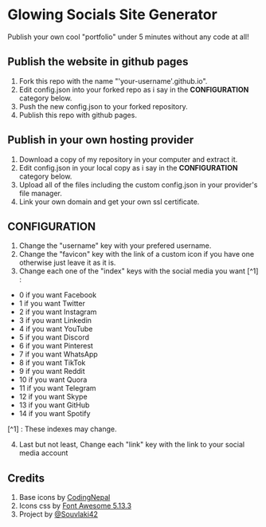 # Glowing Socials Site Generator

Publish your own cool "portfolio" under 5 minutes without any code at all!

## Publish the website in github pages

1. Fork this repo with the name "'your-username'.github.io".
2. Edit config.json into your forked repo as i say in the **CONFIGURATION** category below.
3. Push the new config.json to your forked repository.
4. Publish this repo with github pages.

## Publish in your own hosting provider

1. Download a copy of my repository in your computer and extract it.
2. Edit config.json in your local copy as i say in the **CONFIGURATION** category below.
3. Upload all of the files including the custom config.json in your provider's file manager.
4. Link your own domain and get your own ssl certificate.

## CONFIGURATION

1. Change the "username" key with your prefered username.
2. Change the "favicon" key with the link of a custom icon if you have one otherwise just leave it as it is.
3. Change each one of the "index" keys with the social media you want [^1] :
* 0 if you want Facebook
* 1 if you want Twitter
* 2 if you want Instagram
* 3 if you want Linkedin
* 4 if you want YouTube
* 5 if you want Discord
* 6 if you want Pinterest
* 7 if you want WhatsApp
* 8 if you want TikTok
* 9 if you want Reddit
* 10 if you want Quora
* 11 if you want Telegram
* 12 if you want Skype
* 13 if you want GitHub
* 14 if you want Spotify

[^1] : These indexes may change.

4. Last but not least, Change each "link" key with the link to your social media account

## Credits

1. Base icons by [CodingNepal](https://youtu.be/FL4zrBxA8jA "CodingNepal")
2. Icons css by [Font Awesome 5.13.3](https://cdnjs.cloudflare.com/ajax/libs/font-awesome/5.15.3/css/all.min.css "Font Awesome 5.13.3")
3. Project by [@Souvlaki42](http://github.com/souvlaki42 "Souvlaki42")